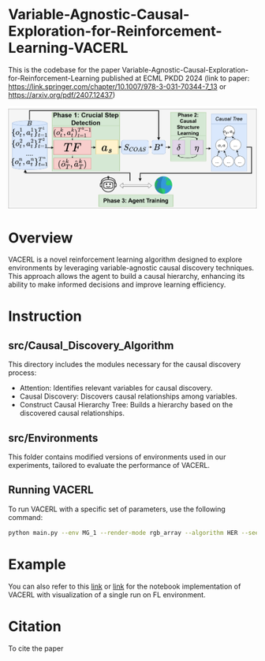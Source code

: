 # Variable-Agnostic-Causal-Exploration-for-Reinforcement-Learning-VACERL

This is the codebase for the paper Variable-Agnostic-Causal-Exploration-for-Reinforcement-Learning published at ECML PKDD 2024 (link to paper: https://link.springer.com/chapter/10.1007/978-3-031-70344-7_13 or https://arxiv.org/pdf/2407.12437)

![VACERL](image/framework.png)

# Overview 
VACERL is a novel reinforcement learning algorithm designed to explore environments by leveraging variable-agnostic causal discovery techniques. This approach allows the agent to build a causal hierarchy, enhancing its ability to make informed decisions and improve learning efficiency.

# Instruction
## src/Causal_Discovery_Algorithm 
This directory includes the modules necessary for the causal discovery process:
- Attention: Identifies relevant variables for causal discovery.
- Causal Discovery: Discovers causal relationships among variables.
- Construct Causal Hierarchy Tree: Builds a hierarchy based on the discovered causal relationships.

## src/Environments 
This folder contains modified versions of environments used in our experiments, tailored to evaluate the performance of VACERL.

## Running VACERL
To run VACERL with a specific set of parameters, use the following command:

```bash
python main.py --env MG_1 --render-mode rgb_array --algorithm HER --seed_type multi --reward 0.0001 --buffer-size-causal-discovery 50 --number_attention 70 --state_diff_attention 0.9 --state_diff_policy 0.85 --alteration-index 10 --training_f 600 --training_s 600 --total_timestep 10000000 --head_timestep 500000 --loop 20
```

# Example 
You can also refer to this [link](https://github.com/mhngu23/Intrinsic-Reward-Motivati-Reinforcement-Learning-Re-Implementation/blob/main/Advanced_Method.ipynb) or [link](https://github.com/rl-memory-exploration-tutorial/rl-memory-exploration-tutorial.github.io/tree/main/resources/code/partC) for the notebook implementation of VACERL with visualization of a single run on FL environment.

# Citation
To cite the paper 

